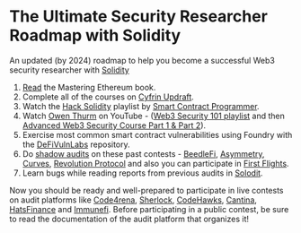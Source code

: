 # The Ultimate Security Researcher Roadmap with Solidity
An updated (by 2024) roadmap to help you become a successful Web3 security researcher with [Solidity](https://docs.soliditylang.org/)

1. [Read](https://cypherpunks-core.github.io/ethereumbook) the Mastering Ethereum book.
2. Complete all of the courses on [Cyfrin Updraft](https://updraft.cyfrin.io/).
3. Watch the [Hack Solidity](https://www.youtube.com/playlist?list=PLO5VPQH6OWdWsCgXJT9UuzgbC8SPvTRi5) playlist by [Smart Contract Programmer](https://www.youtube.com/@smartcontractprogrammer).
4. Watch [Owen Thurm](https://www.youtube.com/@0xOwenThurm) on YouTube - ([Web3 Security 101 playlist](https://www.youtube.com/watch?v=oIoozgIl4pw&list=PLTJasqY2MI_8XWRY3Ovw39DEkunIyPJUt) and then [Advanced Web3 Security Course Part 1 & Part 2](https://youtube.com/playlist?list=PLWdUkQu4ts19wkfWmoT7NkB2l3M03P1r3&si=NX1Divi1Jukhnmjg)).
5. Exercise most common smart contract vulnerabilities using Foundry with the [DeFiVulnLabs](https://github.com/SunWeb3Sec/DeFiVulnLabs) repository.
6. Do [shadow audits](https://x.com/xb0g0/status/1791716298918965401) on these past contests - [BeedleFi](https://www.codehawks.com/contests/clkbo1fa20009jr08nyyf9wbx), [Asymmetry](https://github.com/code-423n4/2023-03-asymmetry), [Curves](https://github.com/code-423n4/2024-01-curves), [Revolution Protocol](https://github.com/code-423n4/2023-12-revolutionprotocol) and also you can participate in [First Flights](https://www.codehawks.com/first-flights).
7. Learn bugs while reading reports from previous audits in [Solodit](https://solodit.xyz/).

Now you should be ready and well-prepared to participate in live contests on audit platforms like [Code4rena](https://www.code4rena.com), [Sherlock](https://audits.sherlock.xyz/), [CodeHawks](https://www.codehawks.com), [Cantina](https://www.cantina.xyz), [HatsFinance](https://app.hats.finance) and [Immunefi](https://immunefi.com/bug-bounty/). Before participating in a public contest, be sure to read the documentation of the audit platform that organizes it!
